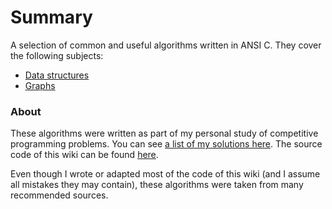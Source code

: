 # Summary

A selection of common and useful algorithms written in ANSI C. They cover the
following subjects:

* [Data structures](structure/index.md)
* [Graphs](graph/index.md)


### About

These algorithms were written as part of my personal study of competitive
programming problems. You can see 
    [a list of my solutions here](https://github.com/danihelis/uva-solutions).
The source code of this wiki can be found
    [here](https://github.com/danihelis/algorithms).

Even though I wrote or adapted most of the code of this wiki (and I assume all
mistakes they may contain), these algorithms were taken from many recommended
sources.
